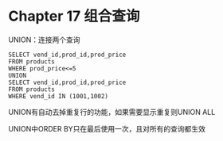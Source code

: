 # Chapter 17 组合查询

UNION：连接两个查询

```mysql
SELECT vend_id,prod_id,prod_price
FROM products
WHERE prod_price<=5
UNION
SELECT vend_id,prod_id,prod_price
FROM products
WHERE vend_id IN (1001,1002)
```

UNION有自动去掉重复行的功能，如果需要显示重复则UNION ALL

UNION中ORDER BY只在最后使用一次，且对所有的查询都生效

